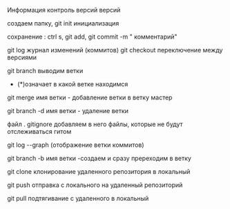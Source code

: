 Информация
контроль версий версий

создаем папку, git  init инициализация

сохранение : ctrl s, git add, git commit -m " комментарий"

git log журнал изменений (коммитов)
git checkout переключение между версиями

git branch  выводим ветки

*  (*)означает в какой ветке находимся

git merge имя ветки - добавление ветки в ветку мастер

git  branch -d имя ветки - удаление ветки

 файл . gitignore добавляем в него файлы, которые не будут отслеживаться гитом
 

 git log --graph (отображение ветки коммитов)

 git branch -b имя ветки  -создаем и сразу пререходим в ветку

git clone клонирование удаленного репозитория в локальный

git push отправка с локального на удаленный репозиторий

git pull подтягивание с удаленного в локальный
